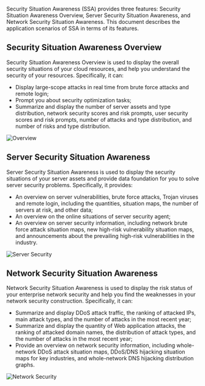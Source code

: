 
Security Situation Awareness (SSA) provides three features: Security Situation Awareness Overview, Server Security Situation Awareness, and Network Security Situation Awareness. This document describes the application scenarios of SSA in terms of its features.

## Security Situation Awareness Overview

Security Situation Awareness Overview is used to display the overall security situations of your cloud resources, and help you understand the security of your resources. Specifically, it can:

- Display large-scope attacks in real time from brute force attacks and remote login;
- Prompt you about security optimization tasks;
- Summarize and display the number of server assets and type distribution, network security scores and risk prompts, user security scores and risk prompts, number of attacks and type distribution, and number of risks and type distribution.

![Overview](https://mc.qcloudimg.com/static/img/56caee8d9ac3ba0056ede60a795f955b/image.png)


## Server Security Situation Awareness

Server Security Situation Awareness is used to display the security situations of your server assets and provide data foundation for you to solve server security problems. Specifically, it provides:

- An overview on server vulnerabilities, brute force attacks, Trojan viruses and remote login, including the quantities, situation maps, the number of servers at risk, and other data;
- An overview on the online situations of server security agent;
- An overview on server security information, including network brute force attack situation maps, new high-risk vulnerability situation maps, and announcements about the prevailing high-risk vulnerabilities in the industry.

![Server Security](https://mc.qcloudimg.com/static/img/9794c163bab104f0ebf5d61e25349d2a/image.png)

## Network Security Situation Awareness

Network Security Situation Awareness is used to display the risk status of your enterprise network security and help you find the weaknesses in your network security construction. Specifically, it can:

- Summarize and display DDoS attack traffic, the ranking of attacked IPs, main attack types, and the number of attacks in the most recent year;
- Summarize and display the quantity of Web application attacks, the ranking of attacked domain names, the distribution of attack types, and the number of attacks in the most recent year;
- Provide an overview on network security information, including whole-network DDoS attack situation maps, DDoS/DNS hijacking situation maps for key industries, and whole-network DNS hijacking distribution graphs.

![Network Security](https://mc.qcloudimg.com/static/img/a90eac315e7d1ac51f03a6558fe54b14/image.png)


